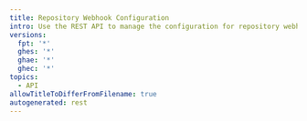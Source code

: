 ```yaml
---
title: Repository Webhook Configuration
intro: Use the REST API to manage the configuration for repository webhooks.
versions:
  fpt: '*'
  ghes: '*'
  ghae: '*'
  ghec: '*'
topics:
  - API
allowTitleToDifferFromFilename: true
autogenerated: rest
---
```




<!-- Content after this section is automatically generated -->
